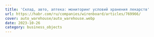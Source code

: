 ```yaml
---
title: 'Склад, авто, аптека: мониторинг условий хранения лекарств'
url: https://habr.com/ru/companies/wirenboard/articles/769966/
cover: auto_warehouse/auto_warehouse.webp
date: 2023-10-26
category: business_objects
---
```

